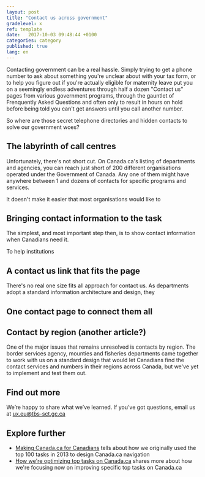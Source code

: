 ```yaml
---
layout: post
title: "Contact us across government"
gradelevel: x
ref: template
date:   2017-10-03 09:48:44 +0100
categories: category
published: true
lang: en
---
```


Contacting government can be a real hassle. Simply trying to get a phone number to ask about something you're unclear about with your tax form, or to help you figure out if you're actually eligible for maternity leave put you on a seemingly endless adventures through half a dozen "Contact us" pages from various government programs, through the gauntlet of Frenquently Asked Questions and often only to result in hours on hold before being told you can't get answers until you call another number.

So where are those secret telephone directories and hidden contacts to solve our government woes?

## The labyrinth of call centres

Unfortunately, there's not short cut. On Canada.ca's listing of departments and agencies, you can reach just short of 200 different organisations operated under the Government of Canada. Any one of them might have anywhere between 1 and dozens of contacts for specific programs and services.

It doesn't make it easier that most organisations would like to 

## Bringing contact information to the task

The simplest, and most important step then, is to show contact information when Canadians need it.

To help institutions 



## A contact us link that fits the page

There's no real one size fits all approach for contact us. As departments adopt a standard information architecture and design, they 


##




## One contact page to connect them all


## Contact by region (another article?)

One of the major issues that remains unresolved is contacts by region. The border services agency, mounties and fisheries departments came together to work with us on a standard design that would let Canadians find the contact services and numbers in their regions across Canada, but we've yet to implement and test them out.



## Find out more

We’re happy to share what we’ve learned. If you’ve got questions, email us at ux.eu@tbs-sct.gc.ca

## Explore further

* [Making Canada.ca for Canadians]() tells about how we originally used the top 100 tasks in 2013 to design Canada.ca navigation
* [How we're optimizing top tasks on Canada.ca](https://canada-ca.github.io/category/2017/08/21/optimization-overview.html) shares more about how we're focusing now on improving specific top tasks on Canada.ca

